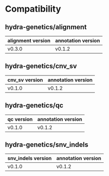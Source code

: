 # Compatibility
## hydra-genetics/alignment

| alignment version | annotation version |
| --- | --- |
| v0.3.0 | v0.1.2 |

## hydra-genetics/cnv_sv

| cnv_sv version | annotation version |
| --- | --- |
| v0.1.0 | v0.1.2 |

## hydra-genetics/qc

| qc version | annotation version |
| --- | --- |
| v0.1.0 | v0.1.2 |

## hydra-genetics/snv_indels

| snv_indels version | annotation version |
| --- | --- |
| v0.1.0 | v0.1.2 |
